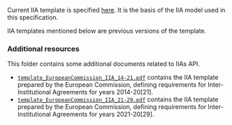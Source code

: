 Current IIA template is specified [here][new-iia-template]. It is the basis of the IIA model used in this specification.

IIA templates mentioned below are previous versions of the template.

### Additional resources

This folder contains some additional documents related to IIAs API.

* [`template_EuropeanCommission_IIA_14-21.pdf`](template_EuropeanCommission_IIA_14-21.pdf)
  contains the IIA template prepared by the European Commission, defining
  requirements for Inter-Institutional Agreements for years 2014-20[21].
* [`template_EuropeanCommission_IIA_21-29.pdf`](template_EuropeanCommission_IIA_21-29.pdf)
  contains the IIA template prepared by the European Commission, defining
  requirements for Inter-Institutional Agreements for years 2021-20[29].

[new-iia-template]: https://erasmus-plus.ec.europa.eu/resources-and-tools/inter-institutional-agreement
